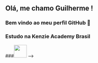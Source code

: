 ## Olá, me chamo Guilherme ! 
### Bem vindo ao meu perfil GitHub 👋

### Estudo na Kenzie Academy Brasil 
###<img width = "40" height = "40" src = "https://assets.codepen.io/4703127/internal/avatars/users/default.png?fit=crop&format=auto&height=512&version=1593096653&width=512">
-->
